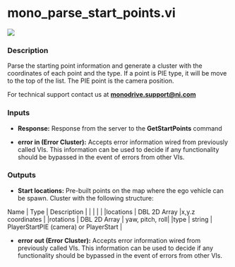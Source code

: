 # mono_parse_start_points.vi

<p class="img_container">
<img class="lg_img" src="../mono_parse_start_points.png"/>
</p>

### Description

Parse the starting point information and generate a cluster with the coordinates of each point and the type. If a point is PIE type, it will be move to the top of the list. The PIE point is the camera position.

For technical support contact us at <b>monodrive.support@ni.com</b> 

### Inputs

- **Response:**  Response from the server to the **GetStartPoints** command 
 

- **error in (Error Cluster):** Accepts error information wired from previously called VIs. This information can be used to decide if any functionality should be bypassed in the event of errors from other VIs. 

### Outputs

- **Start locations:**  Pre-built points on the map where the ego vehicle can be
spawn. Cluster with the following structure:   

Name  | Type  | Description  |
|  |  |  |
|locations  | DBL 2D Array  |x,y.z coordinates |
|rotations | DBL 2D Array  | yaw, pitch, roll|
|type | string  | PlayerStartPIE (camera) or PlayerStart |
 

- **error out (Error Cluster):** Accepts error information wired from previously called VIs. This information can be used to decide if any functionality should be bypassed in the event of errors from other VIs. 

<p>&nbsp;</p>

